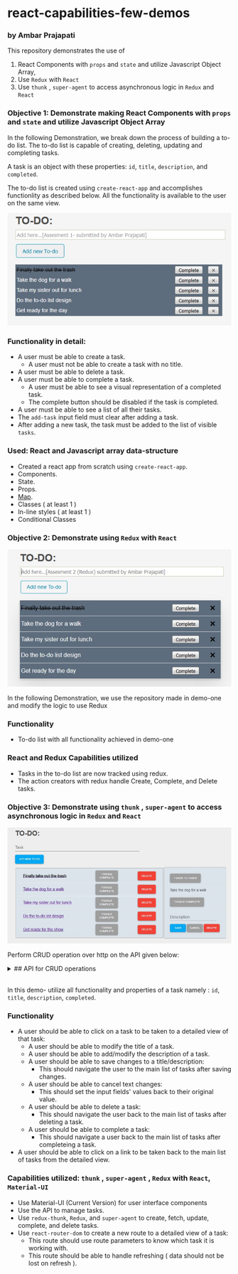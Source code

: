 # react-capabilities-few-demos
### by Ambar Prajapati

This repository demonstrates the use of  
1. React Components with `props` and `state` and utilize Javascript Object Array, 
2. Use `Redux` with `React`
3. Use `thunk` , `super-agent` to access asynchronous logic in `Redux` and `React`


### Objective 1: Demonstrate making React Components with `props` and `state` and utilize Javascript Object Array

In the following Demonstration, we break down the process of building a to-do list. The to-do list is capable of creating, deleting, updating and completing tasks. 

A task is an object with these properties: `id`, `title`, `description`, and `completed`.

The to-do list is created  using `create-react-app` and accomplishes functionlity as described below. All the functionality is available to the user on the same view.

<img src="https://github.com/ambarprajapati/react-capabilities-few-demos/blob/master/image1.jpg"/>

### Functionality in detail:

* A user must be able to create a task.
  * A user must not be able to create a task with no title.
* A user must be able to delete a task.
* A user must be able to complete a task.
  * A user must be able to see a visual representation of a completed task.
  * The complete button should be disabled if the task is completed.
* A user must be able to see a list of all their tasks.
* The `add-task` input field must clear after adding a task.
* After adding a new task, the task must be added to the list of visible `tasks`.

### Used: React and Javascript array data-structure 

* Created a react app from scratch using `create-react-app`.
* Components.
* State.
* Props.
* <a href="https://developer.mozilla.org/en-US/docs/Web/JavaScript/Reference/Global_Objects/Array/map?v=example">Map</a>.
* Classes ( at least 1 )
* In-line styles ( at least 1 )
* Conditional Classes


### Objective 2: Demonstrate using `Redux` with `React`

<img src="https://github.com/ambarprajapati/react-capabilities-few-demos/blob/master/image2.jpg" />

In the following Demonstration, we use the repository made in demo-one and modify the logic to use Redux 

### Functionality

* To-do list with all functionality achieved in demo-one

### React and Redux Capabilities utilized

* Tasks in the to-do list are now tracked using redux.
* The action creators with redux handle Create, Complete, and Delete tasks.

### Objective 3: Demonstrate using `thunk` , `super-agent` to access asynchronous logic in `Redux` and `React`

<img src="https://github.com/ambarprajapati/react-capabilities-few-demos/blob/master/image3v3.jpg" />

Perform CRUD operation over http on the API given below:

<details>

<summary> ## API for CRUD operations </summary>

<br />

* GET - `https://practiceapi.devmountain.com/api/tasks`
  * Returns an array of all tasks.
* POST - `https://practiceapi.devmountain.com/api/tasks`
  * Creates a new task.
  * Requires a `title` property on the request body that equals a string.
  * Returns an array of all tasks.
* PATCH - `https://practiceapi.devmountain.com/api/tasks/:id`
  * Updates a task.
  * Requires an id parameter of the task you want to patch.
  * Requires a request body with a property or properties you want to update.
    * Valid properties: `title` - string, `description` - string, `completed` - boolean
  * Returns an array of all tasks.
* DELETE - `https://practiceapi.devmountain.com/api/tasks/:id`
  * Deletes a task.
  * Requires an id parameter of the task you want to delete.
  * Returns an array of all tasks.
* PUT - `https://practiceapi.devmountain.com/api/tasks/:id`
  * Marks a task as completed.
  * Requires an id parameter of the task you want to complete.
  * Returns an array of all tasks.

</details>

<br />

In this demo- utilize all functionality and properties of a task namely :  `id`, `title`, `description`, `completed`.



### Functionality

* A user should be able to click on a task to be taken to a detailed view of that task:
  * A user should be able to modify the title of a task.
  * A user should be able to add/modify the description of a task.
  * A user should be able to save changes to a title/description:
    * This should navigate the user to the main list of tasks after saving changes.
  * A user should be able to cancel text changes:
    * This should set the input fields' values back to their original value.
  * A user should be able to delete a task:
    * This should navigate the user back to the main list of tasks after deleting a task.
  * A user should be able to complete a task:
    * This should navigate a user back to the main list of tasks after completeing a task.
* A user should be able to click on a link to be taken back to the main list of tasks from the detailed view.


### Capabilities utilized: `thunk` , `super-agent` , `Redux` with `React`, `Material-UI`

* Use Material-UI (Current Version) for user interface components
* Use the API to manage tasks.
* Use `redux-thunk`, `Redux`, and `super-agent` to create, fetch, update, complete, and delete tasks.
* Use `react-router-dom` to create a new route to a detailed view of a task:
  * This route should use route parameters to know which task it is working with.
  * This route should be able to handle refreshing ( data should not be lost on refresh ).
